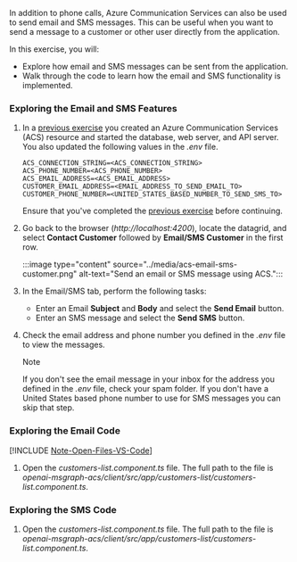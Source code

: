 <!-- markdownlint-disable MD041 -->

In addition to phone calls, Azure Communication Services can also be used to send email and SMS messages. This can be useful when you want to send a message to a customer or other user directly from the application.

In this exercise, you will:
- Explore how email and SMS messages can be sent from the application.
- Walk through the code to learn how the email and SMS functionality is implemented.

### Exploring the Email and SMS Features

1. In a [previous exercise](/microsoft-cloud/dev/tutorials/openai-msgraph-acs/?tutorial-step=5) you created an Azure Communication Services (ACS) resource and started the database, web server, and API server. You also updated the following values in the *.env* file.

    ```
    ACS_CONNECTION_STRING=<ACS_CONNECTION_STRING>
    ACS_PHONE_NUMBER=<ACS_PHONE_NUMBER>
    ACS_EMAIL_ADDRESS=<ACS_EMAIL_ADDRESS>
    CUSTOMER_EMAIL_ADDRESS=<EMAIL_ADDRESS_TO_SEND_EMAIL_TO>
    CUSTOMER_PHONE_NUMBER=<UNITED_STATES_BASED_NUMBER_TO_SEND_SMS_TO>
    ```

    Ensure that you've completed the [previous exercise](/microsoft-cloud/dev/tutorials/openai-msgraph-acs/?tutorial-step=5) before continuing.

1. Go back to the browser (*http://localhost:4200*), locate the datagrid, and select **Contact Customer** followed by **Email/SMS Customer** in the first row.

    :::image type="content" source="../media/acs-email-sms-customer.png" alt-text="Send an email or SMS message using ACS.":::

1. In the Email/SMS tab, perform the following tasks:

    - Enter an Email **Subject** and **Body** and select the **Send Email** button.
    - Enter an SMS message and select the **Send SMS** button.

1. Check the email address and phone number you defined in the *.env* file to view the messages. 

    > [!NOTE]
    > If you don't see the email message in your inbox for the address you defined in the *.env* file, check your spam folder. If you don't have a United States based phone number to use for SMS messages you can skip that step.

### Exploring the Email Code

[!INCLUDE [Note-Open-Files-VS-Code](./tip-open-files-vs-code.md)]

1. Open the *customers-list.component.ts* file. The full path to the file is *openai-msgraph-acs/client/src/app/customers-list/customers-list.component.ts*.

### Exploring the SMS Code

1. Open the *customers-list.component.ts* file. The full path to the file is *openai-msgraph-acs/client/src/app/customers-list/customers-list.component.ts*.


